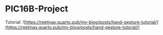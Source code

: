 # PIC16B-Project
Tutorial: ![https://reetinav.quarto.pub/my-blog/posts/hand-gesture-tutorial/](https://reetinav.quarto.pub/my-blog/posts/hand-gesture-tutorial/)